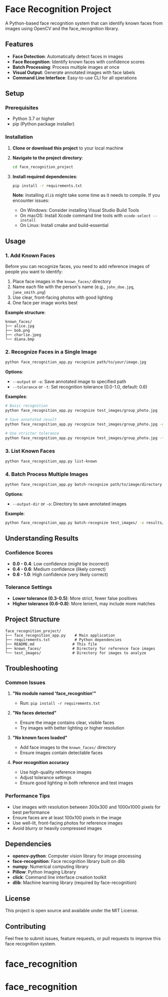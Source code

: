 # Face Recognition Project

A Python-based face recognition system that can identify known faces from images using OpenCV and the face_recognition library.

## Features

- **Face Detection**: Automatically detect faces in images
- **Face Recognition**: Identify known faces with confidence scores
- **Batch Processing**: Process multiple images at once
- **Visual Output**: Generate annotated images with face labels
- **Command Line Interface**: Easy-to-use CLI for all operations

## Setup

### Prerequisites

- Python 3.7 or higher
- pip (Python package installer)

### Installation

1. **Clone or download this project** to your local machine

2. **Navigate to the project directory**:
   ```bash
   cd face_recognition_project
   ```

3. **Install required dependencies**:
   ```bash
   pip install -r requirements.txt
   ```

   **Note**: Installing `dlib` might take some time as it needs to compile. If you encounter issues:
   - On Windows: Consider installing Visual Studio Build Tools
   - On macOS: Install Xcode command line tools with `xcode-select --install`
   - On Linux: Install cmake and build-essential

## Usage

### 1. Add Known Faces

Before you can recognize faces, you need to add reference images of people you want to identify:

1. Place face images in the `known_faces/` directory
2. Name each file with the person's name (e.g., `john_doe.jpg`, `jane_smith.png`)
3. Use clear, front-facing photos with good lighting
4. One face per image works best

**Example structure**:
```
known_faces/
├── alice.jpg
├── bob.png
├── charlie.jpeg
└── diana.bmp
```

### 2. Recognize Faces in a Single Image

```bash
python face_recognition_app.py recognize path/to/your/image.jpg
```

**Options**:
- `--output` or `-o`: Save annotated image to specified path
- `--tolerance` or `-t`: Set recognition tolerance (0.0-1.0, default: 0.6)

**Examples**:
```bash
# Basic recognition
python face_recognition_app.py recognize test_images/group_photo.jpg

# Save annotated result
python face_recognition_app.py recognize test_images/group_photo.jpg -o results/annotated_group.jpg

# Use stricter tolerance
python face_recognition_app.py recognize test_images/group_photo.jpg -t 0.4
```

### 3. List Known Faces

```bash
python face_recognition_app.py list-known
```

### 4. Batch Process Multiple Images

```bash
python face_recognition_app.py batch-recognize path/to/image/directory
```

**Options**:
- `--output-dir` or `-o`: Directory to save annotated images

**Example**:
```bash
python face_recognition_app.py batch-recognize test_images/ -o results/
```

## Understanding Results

### Confidence Scores
- **0.0 - 0.4**: Low confidence (might be incorrect)
- **0.4 - 0.6**: Medium confidence (likely correct)
- **0.6 - 1.0**: High confidence (very likely correct)

### Tolerance Settings
- **Lower tolerance (0.3-0.5)**: More strict, fewer false positives
- **Higher tolerance (0.6-0.8)**: More lenient, may include more matches

## Project Structure

```
face_recognition_project/
├── face_recognition_app.py    # Main application
├── requirements.txt           # Python dependencies
├── README.md                 # This file
├── known_faces/              # Directory for reference face images
└── test_images/              # Directory for images to analyze
```

## Troubleshooting

### Common Issues

1. **"No module named 'face_recognition'"**
   - Run: `pip install -r requirements.txt`

2. **"No faces detected"**
   - Ensure the image contains clear, visible faces
   - Try images with better lighting or higher resolution

3. **"No known faces loaded"**
   - Add face images to the `known_faces/` directory
   - Ensure images contain detectable faces

4. **Poor recognition accuracy**
   - Use high-quality reference images
   - Adjust tolerance settings
   - Ensure good lighting in both reference and test images

### Performance Tips

- Use images with resolution between 300x300 and 1000x1000 pixels for best performance
- Ensure faces are at least 100x100 pixels in the image
- Use well-lit, front-facing photos for reference images
- Avoid blurry or heavily compressed images

## Dependencies

- **opencv-python**: Computer vision library for image processing
- **face-recognition**: Face recognition library built on dlib
- **numpy**: Numerical computing library
- **Pillow**: Python Imaging Library
- **click**: Command line interface creation toolkit
- **dlib**: Machine learning library (required by face-recognition)

## License

This project is open source and available under the MIT License.

## Contributing

Feel free to submit issues, feature requests, or pull requests to improve this face recognition system.
# face_recognition
# face_recognition
